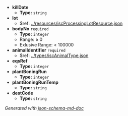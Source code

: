  - <b id="#/properties/killDate">killDate</b>
	 - **Type:** `string`
 - <b id="#/properties/lot">lot</b>
	 - &#36;ref: [../resources/iscProcessingLotResource.json](#..resourcesiscprocessinglotresource.json)
 - <b id="#/properties/bodyNo">bodyNo</b> `required`
	 - **Type:** `integer`
	 - Range:  &ge; 0
	 - Exlusive Range:  < 100000
 - <b id="#/properties/animalIdentifier">animalIdentifier</b> `required`
	 - &#36;ref: [../types/iscAnimalType.json](#..typesiscanimaltype.json)
 - <b id="#/properties/eqsRef">eqsRef</b>
	 - **Type:** `integer`
 - <b id="#/properties/plantBoningRun">plantBoningRun</b>
	 - **Type:** `integer`
 - <b id="#/properties/plantBoningRunTemp">plantBoningRunTemp</b>
	 - **Type:** `string`
 - <b id="#/properties/destCode">destCode</b>
	 - **Type:** `string`

_Generated with [json-schema-md-doc](https://brianwendt.github.io/json-schema-md-doc/)_
